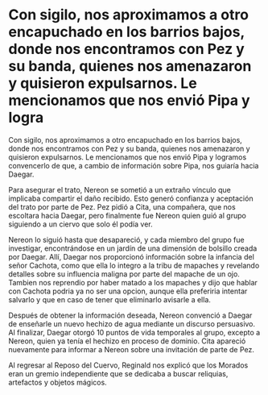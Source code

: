 # Con sigilo, nos aproximamos a otro encapuchado en los barrios bajos, donde nos encontramos con Pez y su banda, quienes nos amenazaron y quisieron expulsarnos. Le mencionamos que nos envió Pipa y logra

Con sigilo, nos aproximamos a otro encapuchado en los barrios bajos, donde nos encontramos con Pez y su banda, quienes nos amenazaron y quisieron expulsarnos. Le mencionamos que nos envió Pipa y logramos convencerlo de que, a cambio de información sobre Pipa, nos guiaría hacia Daegar.

Para asegurar el trato, Nereon se sometió a un extraño vínculo que implicaba compartir el daño recibido. Esto generó confianza y aceptación del trato por parte de Pez. Pez pidió a Cita, una compañera, que nos escoltara hacia Daegar, pero finalmente fue Nereon quien guió al grupo siguiendo a un ciervo que solo él podía ver.

Nereon lo siguió hasta que desapareció, y cada miembro del grupo fue investigar, encontrándose en un jardín de una dimensión de bolsillo creada por Daegar. Allí, Daegar nos proporcionó información sobre la infancia del señor Cachota, como que ella lo integro a la tribu de mapaches y revelando detalles sobre su influencia maligna por parte del mapache de un ojo. Tambien nos reprendio por haber matado a los mapaches y dijo que hablar con Cachota podria ya no ser una opcion, aunque ella preferiria intentar salvarlo y que en caso de tener que eliminarlo avisarle a ella.

Después de obtener la información deseada, Nereon convenció a Daegar de enseñarle un nuevo hechizo de agua mediante un discurso persuasivo. Al finalizar, Daegar otorgó 10 puntos de vida temporales al grupo, excepto a Nereon, quien ya tenía el hechizo en proceso de dominio. Cita apareció nuevamente para informar a Nereon sobre una invitación de parte de Pez.

Al regresar al Reposo del Cuervo, Reginald nos explicó que los Morados eran un gremio independiente que se dedicaba a buscar reliquias, artefactos y objetos mágicos.

